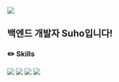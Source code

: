 <!--
**Dev-Suho/Dev-Suho** is a ✨ _special_ ✨ repository because its `README.md` (this file) appears on your GitHub profile.

Here are some ideas to get you started:

- 🔭 I’m currently working on ...
- 🌱 I’m currently learning ...
- 👯 I’m looking to collaborate on ...
- 🤔 I’m looking for help with ...
- 💬 Ask me about ...
- 📫 How to reach me: ...
- 😄 Pronouns: ...
- ⚡ Fun fact: ...
-->

<a href = "https://develop-suho.tistory.com"><img src = "https://img.shields.io/badge/Tistory-FFFFFF?style=flat&logo=Tistory&logoColor=black"/></a>
<h2>백엔드 개발자 Suho입니다!</h2>
<div> 
<h3>✏️ Skills</h3>
 
  <img src="https://img.shields.io/badge/Java-F80000?style=for-the-badge&logo=java&logoColor=white">
  <img src="https://img.shields.io/badge/Spring-69b82b?style=for-the-badge&logo=Spring&logoColor=white">
  <img src="https://img.shields.io/badge/JPA-000000?style=for-the-badge&logo=&logoColor=black">
  <img src="https://img.shields.io/badge/AWS-ff9900?style=for-the-badge&logo=Amazon AWS&logoColor=white">
</div>
